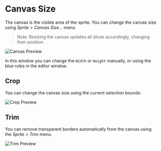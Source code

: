 # Canvas Size

The canvas is the visible area of the sprite. You can change the
canvas size using *Sprite > Canvas Size...* menu.

> Note: Resizing the canvas updates all slices accordingly, changing their position.

<!-- PREVIEW: GIF, change canvas size to a bigger one, with previously placed sprite that is only partially visible in the original, small canvas and being shown in full after the change -->

![Canvas Preview](canvas/canvas.gif)

In this window you can change the `Width` or `Height` manually, or
using the blue rules in the editor window.

## Crop

You can change the canvas size using the current selection bounds:

<!-- PREVIEW: GIF, crop canvas from side and bottom, with a sprite miming leaning on a wall -->

![Crop Preview](canvas/crop.gif)

## Trim

You can remove transparent borders automatically from the canvas 
using the *Sprite > Trim* menu.

<!-- PREVIEW: GIF, trim canvas with a sprite miming being enclosed in a box -->

![Trim Preview](canvas/trim.gif)